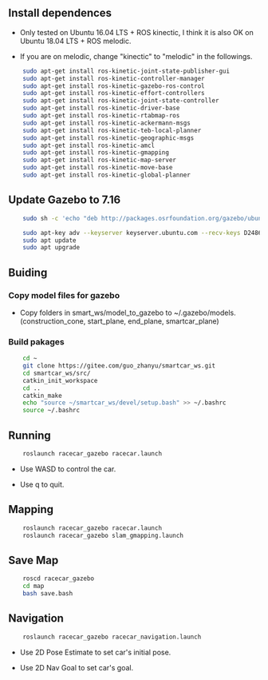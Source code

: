 ## Install dependences

* Only tested on Ubuntu 16.04 LTS + ROS kinectic, I think it is also OK on Ubuntu 18.04 LTS + ROS melodic.

* If you are on melodic, change "kinectic" to "melodic" in the followings.

```bash
	sudo apt-get install ros-kinetic-joint-state-publisher-gui
	sudo apt-get install ros-kinetic-controller-manager
	sudo apt-get install ros-kinetic-gazebo-ros-control
	sudo apt-get install ros-kinetic-effort-controllers
	sudo apt-get install ros-kinetic-joint-state-controller
	sudo apt-get install ros-kinetic-driver-base
	sudo apt-get install ros-kinetic-rtabmap-ros
	sudo apt-get install ros-kinetic-ackermann-msgs
	sudo apt-get install ros-kinetic-teb-local-planner
	sudo apt-get install ros-kinetic-geographic-msgs
	sudo apt-get install ros-kinetic-amcl
	sudo apt-get install ros-kinetic-gmapping
	sudo apt-get install ros-kinetic-map-server
	sudo apt-get install ros-kinetic-move-base
	sudo apt-get install ros-kinetic-global-planner
```

## Update Gazebo to 7.16

```bash
	sudo sh -c 'echo "deb http://packages.osrfoundation.org/gazebo/ubuntu $(lsb_release -sc) main" > /etc/apt/sources.list.d/gazebo-stable.list'

	sudo apt-key adv --keyserver keyserver.ubuntu.com --recv-keys D2486D2DD83DB69272AFE98867170598AF249743
	sudo apt update
	sudo apt upgrade
```
## Buiding

### Copy model files for gazebo

* Copy folders in smart_ws/model_to_gazebo to ~/.gazebo/models.
(construction_cone, start_plane, end_plane, smartcar_plane)

### Build pakages
```bash
	cd ~
	git clone https://gitee.com/guo_zhanyu/smartcar_ws.git
	cd smartcar_ws/src/
	catkin_init_workspace
	cd ..
	catkin_make
	echo "source ~/smartcar_ws/devel/setup.bash" >> ~/.bashrc
	source ~/.bashrc
```

## Running

```bash
	roslaunch racecar_gazebo racecar.launch
```
* Use WASD to control the car.

* Use q to quit.

## Mapping

```bash
	roslaunch racecar_gazebo racecar.launch
	roslaunch racecar_gazebo slam_gmapping.launch
```

## Save Map

```bash
	roscd racecar_gazebo
	cd map
	bash save.bash
```

## Navigation

```bash
	roslaunch racecar_gazebo racecar_navigation.launch
```

* Use 2D Pose Estimate to set car's initial pose.

* Use 2D Nav Goal to set car's goal.
